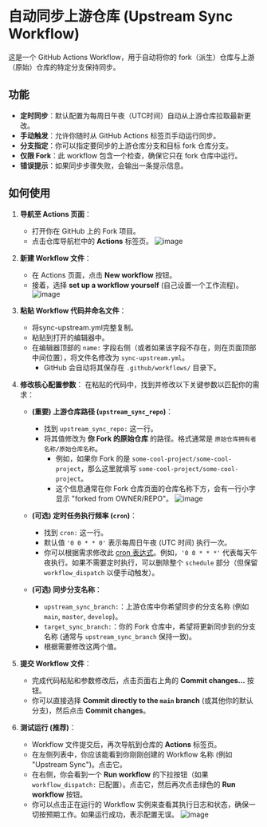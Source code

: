 # 自动同步上游仓库 (Upstream Sync Workflow)

这是一个 GitHub Actions Workflow，用于自动将你的 fork（派生）仓库与上游（原始）仓库的特定分支保持同步。

## 功能

* **定时同步**：默认配置为每周日午夜（UTC时间）自动从上游仓库拉取最新更改。
* **手动触发**：允许你随时从 GitHub Actions 标签页手动运行同步。
* **分支指定**：你可以指定要同步的上游仓库分支和目标 fork 仓库分支。
* **仅限 Fork**：此 workflow 包含一个检查，确保它只在 fork 仓库中运行。
* **错误提示**：如果同步步骤失败，会输出一条提示信息。

## 如何使用

1.  **导航至 Actions 页面**：

      * 打开你在 GitHub 上的 Fork 项目。
      * 点击仓库导航栏中的 **Actions** 标签页。
![image](https://github.com/user-attachments/assets/fbbb7362-e26c-4727-b533-226e6a72e482)


2.  **新建 Workflow 文件**：

      * 在 Actions 页面，点击 **New workflow** 按钮。
      * 接着，选择 **set up a workflow yourself** (自己设置一个工作流程)。
![image](https://github.com/user-attachments/assets/6a67ef85-e328-44b1-b05e-0cc126d5a817)

3.  **粘贴 Workflow 代码并命名文件**：

      * 将sync-upstream.yml完整复制。
      * 粘贴到打开的编辑器中。
      * 在编辑器顶部的 `name:` 字段右侧（或者如果该字段不存在，则在页面顶部中间位置），将文件名修改为 `sync-upstream.yml`。
          * GitHub 会自动将其保存在 `.github/workflows/` 目录下。

4.  **修改核心配置参数**：
    在粘贴的代码中，找到并修改以下关键参数以匹配你的需求：

      * **(重要) 上游仓库路径 (`upstream_sync_repo`)**：

          * 找到 `upstream_sync_repo:` 这一行。
          * 将其值修改为 **你 Fork 的原始仓库** 的路径。格式通常是 `原始仓库拥有者名称/原始仓库名称`。
              * 例如，如果你 Fork 的是 `some-cool-project/some-cool-project`，那么这里就填写 `some-cool-project/some-cool-project`。
              * 这个信息通常在你 Fork 仓库页面的仓库名称下方，会有一行小字显示 "forked from OWNER/REPO"。
![image](https://github.com/user-attachments/assets/977f6c4b-79ae-415f-9a8e-e89a7d890bea)

      * **(可选) 定时任务执行频率 (`cron`)**：

          * 找到 `cron:` 这一行。
          * 默认值 `'0 0 * * 0'` 表示每周日午夜 (UTC 时间) 执行一次。
          * 你可以根据需求修改此 [cron 表达式](https://crontab.guru/)。例如，`'0 0 * * *'` 代表每天午夜执行。如果不需要定时执行，可以删除整个 `schedule` 部分（但保留 `workflow_dispatch` 以便手动触发）。

      * **(可选) 同步分支名称**：

          * `upstream_sync_branch:`：上游仓库中你希望同步的分支名称 (例如 `main`, `master`, `develop`)。
          * `target_sync_branch:`：你的 Fork 仓库中，希望将更新同步到的分支名称 (通常与 `upstream_sync_branch` 保持一致)。
          * 根据需要修改这两个值。

5.  **提交 Workflow 文件**：

      * 完成代码粘贴和参数修改后，点击页面右上角的 **Commit changes...** 按钮。
      * 你可以直接选择 **Commit directly to the `main` branch** (或其他你的默认分支)，然后点击 **Commit changes**。

6.  **测试运行 (推荐)**：

      * Workflow 文件提交后，再次导航到仓库的 **Actions** 标签页。
      * 在左侧列表中，你应该能看到你刚刚创建的 Workflow 名称 (例如 "Upstream Sync")。点击它。
      * 在右侧，你会看到一个 **Run workflow** 的下拉按钮（如果 `workflow_dispatch:` 已配置）。点击它，然后再次点击绿色的 **Run workflow** 按钮。
      * 你可以点击正在运行的 Workflow 实例来查看其执行日志和状态，确保一切按预期工作。如果运行成功，表示配置无误。
![image](https://github.com/user-attachments/assets/5cf5c5be-4a55-4a1d-9e78-9bac9c47fa31)
